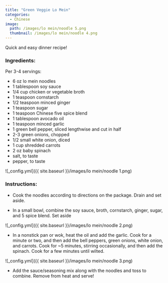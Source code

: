 ```yaml
---
title: "Green Veggie Lo Mein"
categories:
  - Chinese
image:
  path: /images/lo mein/noodle 5.png
  thumbnail: /images/lo mein/noodle 4.png
---
```


Quick and easy dinner recipe! 

### Ingredients:

Per 3-4 servings:

* 6 oz lo mein noodles
* 1 tablespoon soy sauce
* 1/4 cup chicken or vegetable broth
* 1 teaspoon cornstarch
* 1/2 teaspoon minced ginger
* 1 teaspoon sugar
* 1 teaspoon Chinese five spice blend
* 1 tablespoon avocado oil
* 1 teaspoon minced garlic
* 1 green bell pepper, sliced lengthwise and cut in half
* 2-3 green onions, chopped 
* 1/2 small white onion, diced
* 1 cup shredded carrots
* 2 oz baby spinach
* salt, to taste
* pepper, to taste

![_config.yml]({{ site.baseurl }}/images/lo mein/noodle 1.png)

### Instructions:

* Cook the noodles according to directions on the package. Drain and set aside.

* In a small bowl, combine the soy sauce, broth, cornstarch, ginger, sugar, and 5 spice blend. Set aside

![_config.yml]({{ site.baseurl }}/images/lo mein/noodle 2.png)

* In a nonstick pan or wok, heat the oil and add the garlic. Cook for a minute or two, and then add the bell peppers, green onions, white onion, and carrots. Cook for ~5 minutes, stirring occasionally, and then add the spinach. Cook for a few minutes until wilted.

![_config.yml]({{ site.baseurl }}/images/lo mein/noodle 3.png)

* Add the sauce/seasoning mix along with the noodles and toss to combine. Remove from heat and serve!

